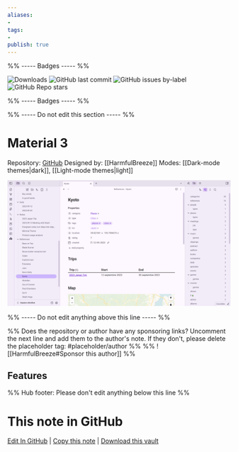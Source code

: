 ```yaml
---
aliases:
- 
tags: 
- 
publish: true
---
```


%% ----- Badges ----- %%

![Downloads](https://img.shields.io/badge/downloads-1093-573E7A?style=for-the-badge&logo=)
![GitHub last commit](https://img.shields.io/github/last-commit/HarmfulBreeze/obsidian-material-3-theme?color=573E7A&label=last%20update&logo=github&style=for-the-badge)
![GitHub issues by-label](https://img.shields.io/github/issues/HarmfulBreeze/obsidian-material-3-theme/help%20wanted?color=573E7A&logo=github&style=for-the-badge) 
![GitHub Repo stars](https://img.shields.io/github/stars/HarmfulBreeze/obsidian-material-3-theme?color=573E7A&logo=github&style=for-the-badge)

%% ----- Badges ----- %%

%% ----- Do not edit this section ----- %%

# Material 3

Repository: [GitHub](https://github.com/HarmfulBreeze/obsidian-material-3-theme)
Designed by: [[HarmfulBreeze]]
Modes: [[Dark-mode themes|dark]], [[Light-mode themes|light]]



![screenshot](https://github.com/HarmfulBreeze/obsidian-material-3-theme/raw/HEAD/screenshot.png)

%% ----- Do not edit anything above this line ----- %% 

%% Does the repository or author have any sponsoring links? Uncomment the next line and add them to the author's note. If they don't, please delete the placeholder tag: #placeholder/author %%
%% ![[HarmfulBreeze#Sponsor this author]] %%


## Features



%% Hub footer: Please don't edit anything below this line %%

# This note in GitHub

<span class="git-footer">[Edit In GitHub](https://github.dev/obsidian-community/obsidian-hub/blob/main/02%20-%20Community%20Expansions/02.05%20All%20Community%20Expansions/Themes/Material%203.md "git-hub-edit-note") | [Copy this note](https://raw.githubusercontent.com/obsidian-community/obsidian-hub/main/02%20-%20Community%20Expansions/02.05%20All%20Community%20Expansions/Themes/Material%203.md "git-hub-copy-note") | [Download this vault](https://github.com/obsidian-community/obsidian-hub/archive/refs/heads/main.zip "git-hub-download-vault") </span>
